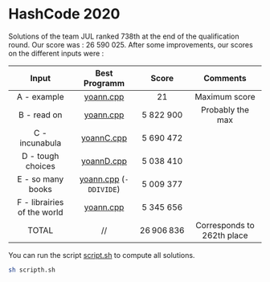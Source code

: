 # HashCode 2020

Solutions of the team JUL ranked 738th at the end of the qualification round. Our score was : 26 590 025.
After some improvements, our scores on the different inputs were :

| Input | Best Programm | Score | Comments |
|:---:|:---:|:---:|:---:|
| A - example | [yoann.cpp](yoann.cpp) | 21 | Maximum score |
| B - read on | [yoann.cpp](yoann.cpp) | 5 822 900 | Probably the max |
| C - incunabula | [yoannC.cpp](yoannC.cpp) | 5 690 472 | |
| D - tough choices | [yoannD.cpp](yoannD.cpp) | 5 038 410 | |
| E - so many books | [yoann.cpp](yoann.cpp) (`-DDIVIDE`) | 5 009 377 | |
| F - librairies of the world | [yoann.cpp](yoann.cpp) | 5 345 656 | |
| TOTAL | // | 26 906 836 | Corresponds to 262th place |

You can run the script [script.sh](script.sh) to compute all solutions.
```bash
sh scripth.sh
```